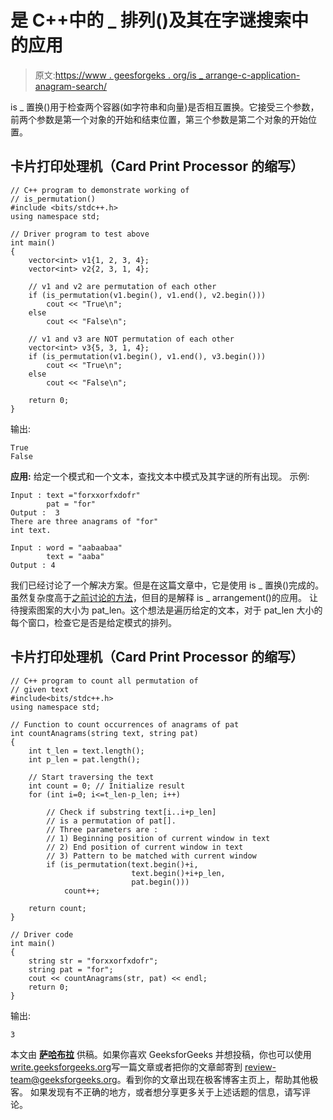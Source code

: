 # 是 C++中的 _ 排列()及其在字谜搜索中的应用

> 原文:[https://www . geesforgeks . org/is _ arrange-c-application-anagram-search/](https://www.geeksforgeeks.org/is_permutation-c-application-anagram-search/)

is _ 置换()用于检查两个容器(如字符串和向量)是否相互置换。它接受三个参数，前两个参数是第一个对象的开始和结束位置，第三个参数是第二个对象的开始位置。

## 卡片打印处理机（Card Print Processor 的缩写）

```
// C++ program to demonstrate working of
// is_permutation()
#include <bits/stdc++.h>
using namespace std;

// Driver program to test above
int main()
{
    vector<int> v1{1, 2, 3, 4};
    vector<int> v2{2, 3, 1, 4};

    // v1 and v2 are permutation of each other
    if (is_permutation(v1.begin(), v1.end(), v2.begin()))
        cout << "True\n";
    else
        cout << "False\n";

    // v1 and v3 are NOT permutation of each other
    vector<int> v3{5, 3, 1, 4};
    if (is_permutation(v1.begin(), v1.end(), v3.begin()))
        cout << "True\n";
    else
        cout << "False\n";

    return 0;
}
```

输出:

```
True
False
```

**应用:**
给定一个模式和一个文本，查找文本中模式及其字谜的所有出现。
示例:

```
Input : text ="forxxorfxdofr"  
        pat = "for"
Output :  3
There are three anagrams of "for"
int text.

Input : word = "aabaabaa" 
        text = "aaba"
Output : 4
```

我们已经讨论了一个解决方案。但是在这篇文章中，它是使用 is _ 置换()完成的。虽然复杂度高于[之前讨论的方法](https://www.geeksforgeeks.org/anagram-substring-search-search-permutations)，但目的是解释 is _ arrangement()的应用。
让待搜索图案的大小为 pat_len。这个想法是遍历给定的文本，对于 pat_len 大小的每个窗口，检查它是否是给定模式的排列。

## 卡片打印处理机（Card Print Processor 的缩写）

```
// C++ program to count all permutation of
// given text
#include<bits/stdc++.h>
using namespace std;

// Function to count occurrences of anagrams of pat
int countAnagrams(string text, string pat)
{
    int t_len = text.length();
    int p_len = pat.length();

    // Start traversing the text
    int count = 0; // Initialize result
    for (int i=0; i<=t_len-p_len; i++)

        // Check if substring text[i..i+p_len]
        // is a permutation of pat[].
        // Three parameters are :
        // 1) Beginning position of current window in text
        // 2) End position of current window in text
        // 3) Pattern to be matched with current window
        if (is_permutation(text.begin()+i,
                           text.begin()+i+p_len,
                           pat.begin()))
            count++;

    return count;
}

// Driver code
int main()
{
    string str = "forxxorfxdofr";
    string pat = "for";
    cout << countAnagrams(str, pat) << endl;
    return 0;
}
```

输出:

```
3
```

本文由 [**萨哈布拉**](https://www.facebook.com/sahil.chhabra.965) 供稿。如果你喜欢 GeeksforGeeks 并想投稿，你也可以使用[write.geeksforgeeks.org](https://write.geeksforgeeks.org)写一篇文章或者把你的文章邮寄到 review-team@geeksforgeeks.org。看到你的文章出现在极客博客主页上，帮助其他极客。
如果发现有不正确的地方，或者想分享更多关于上述话题的信息，请写评论。